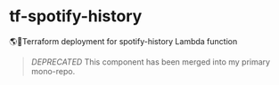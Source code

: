 # tf-spotify-history
🌎🎵Terraform deployment for spotify-history Lambda function

> *DEPRECATED* This component has been merged into my primary mono-repo.
